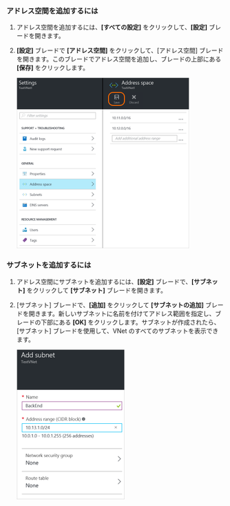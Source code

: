 ### アドレス空間を追加するには

1. アドレス空間を追加するには、**[すべての設定]** をクリックして、**[設定]** ブレードを開きます。 

2. **[設定]** ブレードで **[アドレス空間]** をクリックして、[アドレス空間] ブレードを開きます。このブレードでアドレス空間を追加し、ブレードの上部にある **[保存]** をクリックします。

	![Add address space](./media/vpn-gateway-additional-address-space-include/address400.png)

### サブネットを追加するには 

1. アドレス空間にサブネットを追加するには、**[設定]** ブレードで、**[サブネット]** をクリックして **[サブネット]** ブレードを開きます。 

2. [サブネット] ブレードで、**[追加]** をクリックして **[サブネットの追加]** ブレードを開きます。新しいサブネットに名前を付けてアドレス範囲を指定し、ブレードの下部にある **[OK]** をクリックします。サブネットが作成されたら、[サブネット] ブレードを使用して、VNet のすべてのサブネットを表示できます。


	![サブネット設定](./media/vpn-gateway-additional-address-space-include/addsubnet250.png)

<!-------HONumber=AcomDC_0406_2016-->